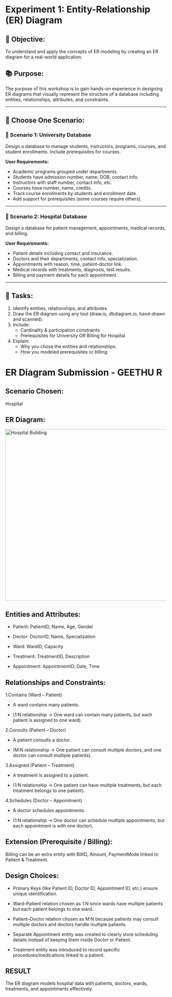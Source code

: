 # Experiment 1: Entity-Relationship (ER) Diagram

## 🎯 Objective:
To understand and apply the concepts of ER modeling by creating an ER diagram for a real-world application.

## 📚 Purpose:
The purpose of this workshop is to gain hands-on experience in designing ER diagrams that visually represent the structure of a database including entities, relationships, attributes, and constraints.

---

## 🧪 Choose One Scenario:

### 🔹 Scenario 1: University Database
Design a database to manage students, instructors, programs, courses, and student enrollments. Include prerequisites for courses.

**User Requirements:**
- Academic programs grouped under departments.
- Students have admission number, name, DOB, contact info.
- Instructors with staff number, contact info, etc.
- Courses have number, name, credits.
- Track course enrollments by students and enrollment date.
- Add support for prerequisites (some courses require others).

---

### 🔹 Scenario 2: Hospital Database
Design a database for patient management, appointments, medical records, and billing.

**User Requirements:**
- Patient details including contact and insurance.
- Doctors and their departments, contact info, specialization.
- Appointments with reason, time, patient-doctor link.
- Medical records with treatments, diagnosis, test results.
- Billing and payment details for each appointment.

---

## 📝 Tasks:
1. Identify entities, relationships, and attributes.
2. Draw the ER diagram using any tool (draw.io, dbdiagram.io, hand-drawn and scanned).
3. Include:
   - Cardinality & participation constraints
   - Prerequisites for University OR Billing for Hospital
4. Explain:
   - Why you chose the entities and relationships.
   - How you modeled prerequisites or billing.

# ER Diagram Submission - GEETHU R

## Scenario Chosen:
 Hospital 

## ER Diagram:
<img width="918" height="536" alt="Hospital Building" src="https://github.com/user-attachments/assets/b56db86b-7c67-4181-8212-f3366c990c1c" />


## Entities and Attributes:
 - Patient: PatientID, Name, Age, Gender

 - Doctor: DoctorID, Name, Specialization

 - Ward: WardID, Capacity

 - Treatment: TreatmentID, Description

 - Appointment: AppointmentID, Date, Time

## Relationships and Constraints:
1.Contains (Ward – Patient)

 - A ward contains many patients.

 - (1:N relationship → One ward can contain many patients, but each patient is assigned to one ward).

2.Consults (Patient – Doctor)

 - A patient consults a doctor.

 - (M:N relationship → One patient can consult multiple doctors, and one doctor can consult multiple patients).

3.Assigned (Patient – Treatment)

 - A treatment is assigned to a patient.

 - (1:N relationship → One patient can have multiple treatments, but each treatment belongs to one patient).

4.Schedules (Doctor – Appointment)

 - A doctor schedules appointments.

 - (1:N relationship → One doctor can schedule multiple appointments, but each appointment is with one doctor).


## Extension (Prerequisite / Billing):
Billing can be an extra entity with BillID, Amount, PaymentMode linked to Patient & Treatment.

## Design Choices:
 - Primary Keys (like Patient ID, Doctor ID, Appointment ID, etc.) ensure unique identification.

 - Ward–Patient relation chosen as 1:N since wards have multiple patients but each patient belongs to one ward.

 - Patient–Doctor relation chosen as M:N because patients may consult multiple doctors and doctors handle multiple patients.

 - Separate Appointment entity was created to clearly store scheduling details instead of keeping them inside Doctor or Patient.

 - Treatment entity was introduced to record specific procedures/medications linked to a patient.

## RESULT
The ER diagram models hospital data with patients, doctors, wards, treatments, and appointments effectively.
